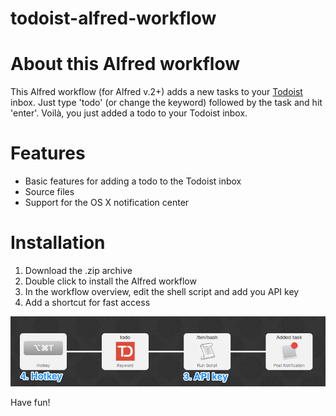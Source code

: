todoist-alfred-workflow
=======================


# About this Alfred workflow

This Alfred workflow (for Alfred v.2+) adds a new tasks to your [Todoist](https://www.todoist.com) inbox. Just type 'todo' (or change the keyword) followed by the task and hit 'enter'. Voilà, you just added a todo to your Todoist inbox.


# Features

- Basic features for adding a todo to the Todoist inbox 
- Source files
- Support for the OS X notification center

# Installation

1. Download the .zip archive
2. Double click to install the Alfred workflow
3. In the workflow overview, edit the shell script and add you API key 
4. Add a shortcut for fast access

![alt tag](https://raw.githubusercontent.com/160grad/todoist-alfred-workflow/master/screenshots/howto1.png)

Have fun!
